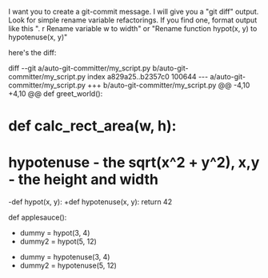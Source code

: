 I want you to create a git-commit message.
I will give you a "git diff" output.
Look for simple rename variable refactorings.
If you find one, format output like this ". r Rename variable w to width" or "Rename function hypot(x, y) to hypotenuse(x, y)"

here's the diff:

diff --git a/auto-git-committer/my_script.py b/auto-git-committer/my_script.py
index a829a25..b2357c0 100644
--- a/auto-git-committer/my_script.py
+++ b/auto-git-committer/my_script.py
@@ -4,10 +4,10 @@ def greet_world():
 
 # def calc_rect_area(w, h):
 # hypotenuse - the sqrt(x^2 + y^2), x,y - the height and width
-def hypot(x, y):
+def hypotenuse(x, y):
     return 42
 
 
 def applesauce():
-    dummy = hypot(3, 4)
-    dummy2 = hypot(5, 12)
+    dummy = hypotenuse(3, 4)
+    dummy2 = hypotenuse(5, 12)
